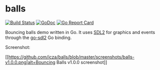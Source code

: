 # balls

[![Build Status](https://travis-ci.org/icza/balls.svg?branch=master)](https://travis-ci.org/icza/balls)
[![GoDoc](https://godoc.org/github.com/icza/balls?status.svg)](https://godoc.org/github.com/icza/balls)
[![Go Report Card](https://goreportcard.com/badge/github.com/icza/balls)](https://goreportcard.com/report/github.com/icza/balls)

Bouncing balls demo written in Go. It uses [SDL2](https://www.libsdl.org/)
for graphics and events through the [go-sdl2](https://github.com/veandco/go-sdl2) Go binding.

Screenshot:

[[https://github.com/icza/balls/blob/master/screenshots/balls-v1.0.0.png|alt=Bouncing Balls v1.0.0 screenshot]]
